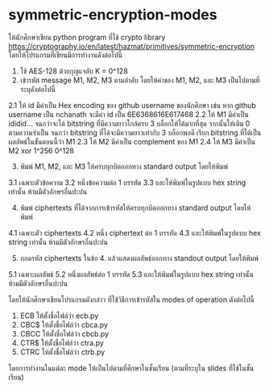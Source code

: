 # symmetric-encryption-modes

ให้นักศึกษาเขียน python program ที่ใช้ crypto library https://cryptography.io/en/latest/hazmat/primitives/symmetric-encryption โดยให้โปรแกรมที่เขียนมีการทำงานดังต่อไปนี้

1. ใช้ AES-128 ด้วยกุญแจลับ K = 0^128
2. เข้ารหัส message M1, M2, M3 ตามลำดับ โดยให้ค่าของ M1, M2, และ M3 เป็นไปตามที่ระบุดังต่อไปนี้

2.1 ให้ id มีค่าเป็น Hex encoding ของ github username ของนักศึกษา เช่น หาก github username เป็น nchanath จะมีค่า id เป็น 6E6368616E617468
2.2 ให้ M1 มีค่าเป็น ididid... จนกว่าจะได้ bitstring ที่มีความยาวใกล้ครบ 3 บล็อกให้ได้มากที่สุด จากนั้นให้เติม 0 ตามความจำเป็น จนกว่า bitstring ที่ได้จะมีความยาวเท่ากับ 3 บล็อกพอดี เรียก bitstring ที่ได้เป็นผลลัพธ์ในขั้นตอนนี้ว่า M1
2.3 ให้ M2 มีค่าเป็น complement ของ M1
2.4 ให้ M3 มีค่าเป็น M2 xor 1^256 0^128

3. พิมพ์ M1, M2, และ M3 ให้ครบทุกบิตออกทาง standard output โดยให้พิมพ์

3.1 เฉพาะตัวข้อความ
3.2 หนึ่งข้อความต่อ 1 บรรทัด
3.3 และให้พิมพ์ในรูปแบบ hex string เท่านั้น ห้ามมีตัวอักษรอื่นปะปน

4. พิมพ์ ciphertexts ที่ได้จากการเข้ารหัสให้ครบทุกบิตออกทาง standard output โดยให้พิมพ์

4.1 เฉพาะตัว ciphertexts
4.2 หนึ่ง ciphertext ต่อ 1 บรรทัด
4.3 และให้พิมพ์ในรูปแบบ hex string เท่านั้น ห้ามมีตัวอักษรอื่นปะปน

5. ถอดรหัส ciphertexts ในข้อ 4. แล้วแสดงผลลัพธ์ออกทาง standout output โดยให้พิมพ์

5.1 เฉพาะผลลัพธ์
5.2 หนึ่งผลลัพธ์ต่อ 1 บรรทัด
5.3 และให้พิมพ์ในรูปแบบ hex string เท่านั้น ห้ามมีตัวอักษรอื่นปะปน

โดยให้นักศึกษาเขียนโปรแกรมดังกล่าว ที่ใช้วิธีการเข้ารหัสใน modes of operation ดังต่อไปนี้
1. ECB ให้ตั้งชื่อไฟล์ว่า ecb.py
2. CBC$ ให้ตั้งชื่อไฟล์ว่า cbca.py
3. CBCC ให้ตั้งชื่อไฟล์ว่า cbcb.py
4. CTR$ ให้ตั้งชื่อไฟล์ว่า ctra.py
5. CTRC ให้ตั้งชื่อไฟล์ว่า ctrb.py

โดยการทำงานในแต่ละ mode ให้เป็นไปตามที่ศึกษาในชั้นเรียน (ตามที่ระบุใน slides ที่ใช้ในชั้นเรียน)
